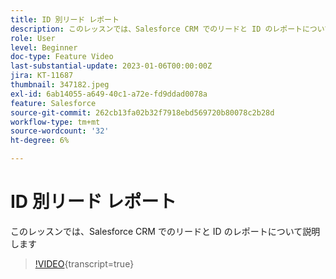 ```yaml
---
title: ID 別リード レポート
description: このレッスンでは、Salesforce CRM でのリードと ID のレポートについて説明します
role: User
level: Beginner
doc-type: Feature Video
last-substantial-update: 2023-01-06T00:00:00Z
jira: KT-11687
thumbnail: 347182.jpeg
exl-id: 6ab14055-a649-40c1-a72e-fd9ddad0078a
feature: Salesforce
source-git-commit: 262cb13fa02b32f7918ebd569720b80078c2b28d
workflow-type: tm+mt
source-wordcount: '32'
ht-degree: 6%

---
```


# ID 別リード レポート

このレッスンでは、Salesforce CRM でのリードと ID のレポートについて説明します

>[!VIDEO](https://video.tv.adobe.com/v/347182/?learn=on){transcript=true}
